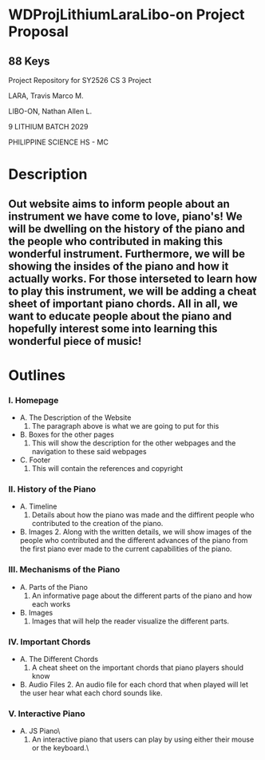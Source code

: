# WDProjLithiumLaraLibo-on Project Proposal

## 88 Keys 

Project Repository for SY2526 CS 3 Project 

LARA, Travis Marco M.

LIBO-ON, Nathan Allen L.

9 LITHIUM BATCH 2029

PHILIPPINE SCIENCE HS - MC 

# Description

## Out website aims to inform people about an instrument we have come to love, piano's! We will be dwelling on the history of the piano and the people who contributed in making this wonderful instrument. Furthermore, we will be showing the insides of the piano and how it actually works. For those interseted to learn how to play this instrument, we will be adding a cheat sheet of important piano chords. All in all, we want to educate people about the piano and hopefully interest some into learning this wonderful piece of music!

# Outlines

### **I. Homepage** 
  * A. The Description of the Website
    1. The paragraph above is what we are going to put for this
  * B. Boxes for the other pages
    1. This will show the description for the other webpages and the navigation to these said webpages
  * C. Footer
    1. This will contain the references and copyright
### **II. History of the Piano**
  * A. Timeline
    1. Details about how the piano was made and the diffirent people who contributed to the creation of the piano.
  * B. Images
    2. Along with the written details, we will show images of the people who contributed and the different advances of the piano from the first piano ever made to the current capabilities of the piano.
### **III. Mechanisms of the Piano**
  * A. Parts of the Piano
    1. An informative page about the different parts of the piano and how each works
  * B. Images
    1. Images that will help the reader visualize the different parts.
### **IV. Important Chords** 
  * A. The Different Chords
    1. A cheat sheet on the important chords that piano players should know
  * B. Audio Files
    2. An audio file for each chord that when played will let the user hear what each chord sounds like.
### **V. Interactive Piano**
  * A. JS Piano\
    1. An interactive piano that users can play by using either their mouse or the keyboard.\


